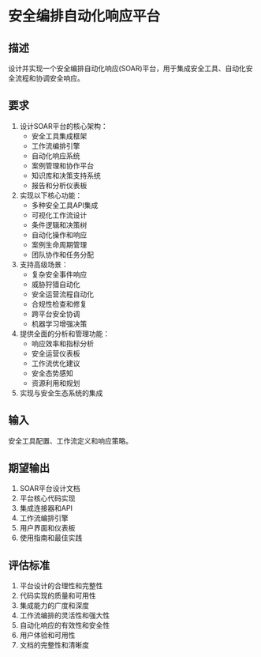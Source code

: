 # 安全编排自动化响应平台

## 描述
设计并实现一个安全编排自动化响应(SOAR)平台，用于集成安全工具、自动化安全流程和协调安全响应。

## 要求
1. 设计SOAR平台的核心架构：
   - 安全工具集成框架
   - 工作流编排引擎
   - 自动化响应系统
   - 案例管理和协作平台
   - 知识库和决策支持系统
   - 报告和分析仪表板
2. 实现以下核心功能：
   - 多种安全工具API集成
   - 可视化工作流设计
   - 条件逻辑和决策树
   - 自动化操作和响应
   - 案例生命周期管理
   - 团队协作和任务分配
3. 支持高级场景：
   - 复杂安全事件响应
   - 威胁狩猎自动化
   - 安全运营流程自动化
   - 合规性检查和修复
   - 跨平台安全协调
   - 机器学习增强决策
4. 提供全面的分析和管理功能：
   - 响应效率和指标分析
   - 安全运营仪表板
   - 工作流优化建议
   - 安全态势感知
   - 资源利用和规划
5. 实现与安全生态系统的集成

## 输入
安全工具配置、工作流定义和响应策略。

## 期望输出
1. SOAR平台设计文档
2. 平台核心代码实现
3. 集成连接器和API
4. 工作流编排引擎
5. 用户界面和仪表板
6. 使用指南和最佳实践

## 评估标准
1. 平台设计的合理性和完整性
2. 代码实现的质量和可用性
3. 集成能力的广度和深度
4. 工作流编排的灵活性和强大性
5. 自动化响应的有效性和安全性
6. 用户体验和可用性
7. 文档的完整性和清晰度